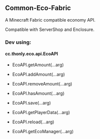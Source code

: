 ## Common-Eco-Fabric
A Minecraft Fabric compatible economy API.

Compatible with ServerShop and Enclosure.

### Dev using:
#### cc.thonly.eco.api.EcoAPI
- EcoAPI.getAmount(...arg)

- EcoAPI.addAmount(...arg)

- EcoAPI.removeAmount(...arg)

- EcoAPI.hasAmount(...arg)

- EcoAPI.save(...arg)

- EcoAPI.getPlayerData(...arg)

- EcoAPI.reload(...arg)

- EcoAPI.getEcoManager(...arg)